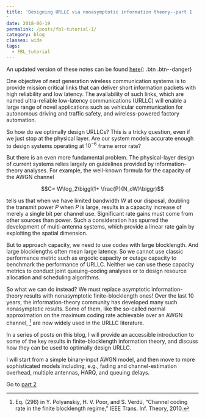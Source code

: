 ```yaml
---
title: 'Designing URLLC via nonasymptotic information theory--part 1
'
date: 2018-06-19
permalink: /posts/fbl-tutorial-1/
category: blog
classes: wide
tags:
  - FBL_tutorial
---
```


An updated version of these notes can be found [here](https://gdurisi.github.io/fbl-notes/){: .btn .btn--danger}

One objective of next generation wireless communication systems is to provide mission critical links that can deliver short information packets with high reliability and low latency.
The availability of such links, which are named ultra-reliable low-latency communications (URLLC) will enable a large range of novel applications such as vehicular communication for autonomous driving and traffic safety, and wireless-powered factory automation.


So how do we optimally design URLLCs? This is a tricky question, even if we just stop at the physical layer. Are our system models accurate enough to design systems operating at $10^{-6}$ frame error rate?

But there is an even more fundamental problem. The physical-layer design of current systems relies largely on guidelines provided by information-theory analyses. For example, the well-known formula for the capacity of the AWGN channel

$$C= W\log_2\biggl(1+ \frac{P}{N_oW}\biggr)$$

 tells us that when we have limited bandwidth $W$ at our disposal, doubling the transmit power $P$ when $P$ is large, results in a capacity increase of merely a single bit per channel use. Significant rate gains must come from other sources than power. Such a consideration has spurred the development of multi-antenna systems, which provide a linear rate gain by exploiting the spatial dimension.

But to approach capacity, we need to use codes with large blocklength. And large blocklengths often mean large latency. So we cannot use classic performance metric such as ergodic capacity or outage capacity to benchmark the performance of URLLC. Neither we can use these capacity metrics to conduct joint queuing-coding analyses or to design resource allocation and scheduling algorithms.

So what we can do instead? We must replace asymptotic information-theory results with nonasymptotic finite-blocklength ones!
Over the last 10 years, the information-theory community has developed many such nonasymptotic results. Some of them, like the so-called normal approximation on the maximum coding rate achievable over an AWGN channel, [^1] are now widely used in the URLLC literature.

In a series of posts on this blog, I will provide  an accessible  introduction to some of the key results in finite-blocklength information theory, and discuss how they can be used to optimally design URLLC.

I will start from a simple binary-input AWGN model, and then move to more sophisticated models including, e.g., fading and channel-estimation overhead, multiple antennas, HARQ, and queuing delays.

Go to [part 2](/posts/fbl-tutorial-2/)


[^1]: Eq. (296) in Y. Polyanskiy, H. V. Poor, and S. Verdú, “Channel coding rate in the finite blocklength regime,” IEEE Trans. Inf. Theory,  2010.
